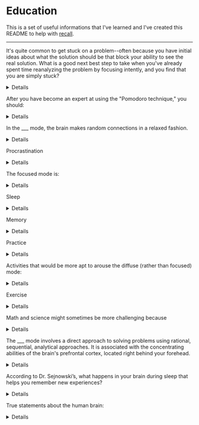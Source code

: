 # Education
This is a set of useful informations that I've learned and I've created this README to help with [recall](https://en.wikipedia.org/wiki/Recall_(memory)).

---


It's quite common to get stuck on a problem--often because you have initial ideas about what the solution should be that block your ability to see the real solution. What is a good next best step to take when you've already spent time reanalyzing the problem by focusing intently, and you find that you are simply stuck?
<details>
Take a little break. You can focus on something different, or even just relax and not focus on anything at all, perhaps going out for a walk. 


Taking a little break is a good idea. Taking your attention off of what you want to solve helps allow other neural modes to have access to the material. You won't be conscious of your brain continuing to work in the background on the problem--but it is!
</details>


After you have become an expert at using the "Pomodoro technique," you should:
<details>
Continue to use the "Pomodoro technique" when you have difficulty learning a subject or getting yourself motivated to get started on the task, but make sure to also take breaks in between your Pomodoro sessions. 


The Pomodoro technique is a time-management, time-boxing technique in which the focused-learning mode is utilized on some task or logically related tasks for 25 minutes continuously, with zero interruptions. It helps you focus on learning, and when you break/reward yourself, it helps you internalize what you went through during the Pomodoro session.
</details>


In the ___ mode, the brain makes random connections in a relaxed fashion.
<details>
diffuse


![Diffuse Mode Octopus](images/diffuse-mode-octopus.png)
</details>


Procrastination
<details>
When you don't want to work on something, a sense of neural discomfort arises. However, researchers have found that not long after you might start working on something that you find unpleasant, that neural discomfort disappears. So an important aspect of tackling procrastination is to just get yourself through that initial period of discomfort. The Pomodoro technique helps you do that.


Everybody has some issues with procrastination.


Even if you keep right on task by prioritizing and working on the most important things, you are still procrastinating on whatever you are not working on. But if you are properly prioritizing your work--and also allowing for a little relaxation time in your life!--your problems with procrastination can be minimized.
</details>


The focused mode is:
<details>
Ideas, concepts, and problem-solving techniques that are at least somewhat familiar to you--your previous knowledge lays a sort of underlying neural pathway that you tend to follow.


A pinball machine that has bumpers which are very tightly grouped together, so the pinball (the thought) can't go very far without bumping into a bumper.


![Focused Mode Pinball Machine](images/focus-mode.jpg)
</details>


Sleep
<details>
Too little sleep over too long a time is associated with all sorts of nasty conditions, including headaches, depression, heart disease, diabetes, and just plain dying earlier.


During sleep, your brain erases the less important parts of memories and simultaneously strengthens areas that you need or want to remember.
</details>


Memory
<details>
Repetition is needed so your metabolic vampires--natural dissipating processes--don't suck the memories away.


Research has shown that if you try to glue things into your memory by repeating something twenty times in one evening, for example, it won't stick nearly as well as if you practice it the same number of times over several days.


Long term memory is like a storage warehouse.
</details>


Practice
<details>
Practice helps make memories more permanent.


Neurons become linked together through repeated use. The more abstract something is, the more important it is to PRACTICE in order to bring these ideas into reality for you.
</details>


Activities that would be more apt to arouse the diffuse (rather than focused) mode:
<details>

* Go for a walk.
* Getting some form of exercise while not concentrating on anything in particular.
* Take a shower.
</details>


Exercise
<details>
Helps improve your ability to learn and remember.


Research is showing that exercise seems to be just as important as an enriched environment in allowing the brain to grow new neurons and remain healthy.
</details>


Math and science might sometimes be more challenging because
<details>

* Math is not so directly related to emotions that we can feel.
* Math and science often involves more abstract, rather than concrete, ideas.
* In math and science, it's sometimes difficult to find analogous real-world concepts to point to--the abstract nature of a `+` symbol, for example, isn't like the word cow, which involves an animal you can directly point to.
</details>


The ___ mode involves a direct approach to solving problems using rational, sequential, analytical approaches. It is associated with the concentrating abilities of the brain's prefrontal cortex, located right behind your forehead.
<details>
Focused


![Focused Mode Prefrontal Cortex](images/focused-mode-prefrontal-cortex.png)
</details>


According to Dr. Sejnowski’s, what happens in your brain during sleep that helps you remember new experiences?
<details>Your brain forms new synapses</details>


True statements about the human brain:
<details>

* Sleeping helps the brain form new synapses (neural connections).
* Brain connectivity is dynamic (that is, it changes), not static.
</details>